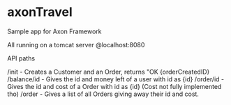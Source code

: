 # axonTravel
Sample app for Axon Framework

All running on a tomcat server @localhost:8080

API paths

/init - Creates a Customer and an Order, returns "OK {orderCreatedID}
/balance/id - Gives the id and money left of a user with id as {id}
/order/id - Gives the id and cost of a Order with id as {id} (Cost not fully implemented tho)
/order - Gives a list of all Orders giving away their id and cost.
